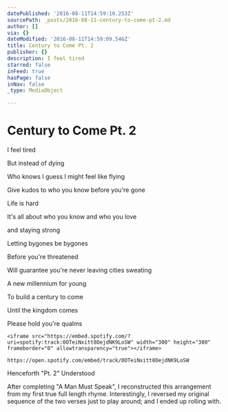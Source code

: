 ```yaml
---
datePublished: '2016-08-11T14:59:10.253Z'
sourcePath: _posts/2016-08-11-century-to-come-pt-2.md
author: []
via: {}
dateModified: '2016-08-11T14:59:09.546Z'
title: Century to Come Pt. 2
publisher: {}
description: I feel tired
starred: false
inFeed: true
hasPage: false
inNav: false
_type: MediaObject

---
```

# Century to Come Pt. 2

I feel tired

But instead of dying

Who knows I guess I might feel like flying

Give kudos to who you know before you're gone

Life is hard

It's all about who you know and who you love

and staying strong

Letting bygones be bygones

Before you're threatened

Will guarantee you're never leaving cities sweating

A new millennium for young

To build a century to come

Until the kingdom comes

Please hold you're qualms

    <iframe src="https://embed.spotify.com/?uri=spotify:track:0OTeiNxitt8OejdNK9LoSW" width="300" height="380" frameborder="0" allowtransparency="true"></iframe>

    https://open.spotify.com/embed/track/0OTeiNxitt8OejdNK9LoSW

Henceforth "Pt. 2" Understood

After completing "A Man Must Speak", I reconstructed this arrangement from my first true full length rhyme. Interestingly, I reversed my original sequence of the two verses just to play around; and I ended up rolling with.